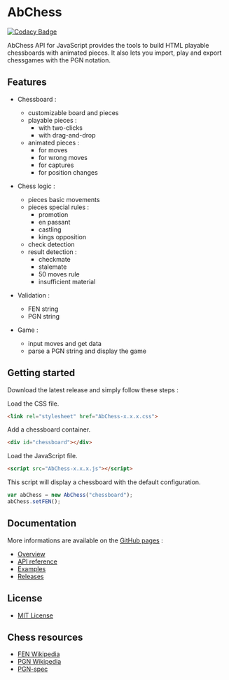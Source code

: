 # AbChess

[![Codacy Badge](https://api.codacy.com/project/badge/Grade/4cf8f39c2ee846b4ad7349dc5532efad)](https://www.codacy.com/app/Nimzozo/Ab-Chess?utm_source=github.com&amp;utm_medium=referral&amp;utm_content=Nimzozo/Ab-Chess&amp;utm_campaign=Badge_Grade)

AbChess API for JavaScript provides the tools to build HTML playable chessboards with animated pieces.
It also lets you import, play and export chessgames with the PGN notation.

## Features

- Chessboard :
  - customizable board and pieces
  - playable pieces :
    - with two-clicks
    - with drag-and-drop
  - animated pieces :
    - for moves
    - for wrong moves
    - for captures
    - for position changes

- Chess logic :
  - pieces basic movements
  - pieces special rules :
    - promotion
    - en passant
    - castling
    - kings opposition
  - check detection
  - result detection :
    - checkmate
    - stalemate
    - 50 moves rule
    - insufficient material

- Validation :
  - FEN string
  - PGN string

- Game :
  - input moves and get data
  - parse a PGN string and display the game

## Getting started

Download the latest release and simply follow these steps :

Load the CSS file.
```html
<link rel="stylesheet" href="AbChess-x.x.x.css">
```

Add a chessboard container.
```html
<div id="chessboard"></div>
```

Load the JavaScript file.
```html
<script src="AbChess-x.x.x.js"></script>
```

This script will display a chessboard with the default configuration.
```javascript
var abChess = new AbChess("chessboard");
abChess.setFEN();
```

## Documentation

More informations are available on the [GitHub pages](https://nimzozo.github.io/Ab-Chess) :

- [Overview](https://nimzozo.github.io/Ab-Chess/docs/overview.html)
- [API reference](https://nimzozo.github.io/Ab-Chess/docs/reference.html)
- [Examples](https://nimzozo.github.io/Ab-Chess/examples.html)
- [Releases](https://nimzozo.github.io/Ab-Chess/releases.html)

## License

- [MIT License](https://github.com/Nimzozo/ab-chess/blob/master/LICENSE.txt)

## Chess resources

- [FEN Wikipedia](https://en.wikipedia.org/wiki/Forsyth%E2%80%93Edwards_Notation)
- [PGN Wikipedia](https://en.wikipedia.org/wiki/Portable_Game_Notation)
- [PGN-spec](https://www.chessclub.com/user/help/PGN-spec)
